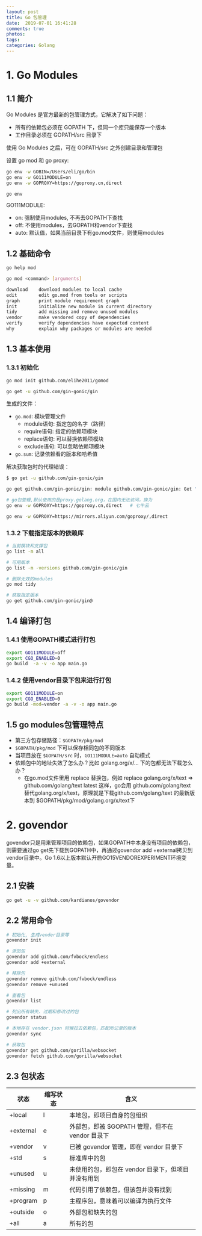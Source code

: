 ```yaml
---
layout: post
title: Go 包管理
date:  2019-07-01 16:41:28
comments: true
photos: 
tags: 
categories: Golang
---
```


# 1. Go Modules

## 1.1 简介

Go Modules 是官方最新的包管理方式，它解决了如下问题：
- 所有的依赖包必须在 GOPATH 下，但同一个库只能保存一个版本
- 工作目录必须在 GOPATH/src 目录下

使用 Go Modules 之后，可在 GOPATH/src 之外创建目录和管理包

设置 go mod 和 go proxy:

```bash
go env -w GOBIN=/Users/eli/go/bin
go env -w GO111MODULE=on
go env -w GOPROXY=https://goproxy.cn,direct

go env
```

GO111MODULE:

- on: 强制使用modules, 不再去GOPATH下查找
- off: 不使用modules，去GOPATH和vendor下查找
- auto: 默认值，如果当前目录下有go.mod文件，则使用modules

<!-- more -->

## 1.2 基础命令

```sh
go help mod

go mod <command> [arguments]

download    download modules to local cache
edit        edit go.mod from tools or scripts
graph       print module requirement graph
init        initialize new module in current directory
tidy        add missing and remove unused modules
vendor      make vendored copy of dependencies
verify      verify dependencies have expected content
why         explain why packages or modules are needed
```

## 1.3 基本使用

### 1.3.1 初始化

```sh
go mod init github.com/elihe2011/gomod

go get -u github.com/gin-gonic/gin
```

生成的文件：

- `go.mod`: 模块管理文件
  - module语句: 指定包的名字（路径）
  - require语句: 指定的依赖项模块
  - replace语句: 可以替换依赖项模块
  - exclude语句: 可以忽略依赖项模块
- `go.sum`: 记录依赖看的版本和哈希值

解决获取包时的代理错误：

```sh
$ go get -u github.com/gin-gonic/gin

go get github.com/gin-gonic/gin: module github.com/gin-gonic/gin: Get "https://proxy.golang.org/github.com/gin-gonic/gin/@v/list": dial tcp 34.64.4.113:443: i/o timeout

# go包管理,默认使用的是proxy.golang.org，在国内无法访问，换为
go env -w GOPROXY=https://goproxy.cn,direct   # 七牛云

go env -w GOPROXY=https://mirrors.aliyun.com/goproxy/,direct 
```

### 1.3.2 下载指定版本的依赖库

```sh
# 当前模块和支撑包
go list -m all

# 可用版本
go list -m -versions github.com/gin-gonic/gin

# 删除无效的modules
go mod tidy

# 获取指定版本
go get github.com/gin-gonic/gin@
```

## 1.4 编译打包

### 1.4.1 使用GOPATH模式进行打包

```sh
export GO111MODULE=off
export CGO_ENABLED=0
go build  -a -v -o app main.go
```

### 1.4.2 使用vendor目录下包来进行打包

```sh
export GO111MODULE=on
export CGO_ENABLED=0
go build -mod=vendor -a -v -o app main.go
```

## 1.5 go modules包管理特点

- 第三方包存储路径：`$GOPATH/pkg/mod`
- `$GOPATH/pkg/mod` 下可以保存相同包的不同版本
- 当项目放在 `$GOPATH/src` 时，`GO111MODULE=auto` 自动模式
- 依赖包中的地址失效了怎么办？比如 golang.org/x/… 下的包都无法下载怎么办？
  - 在go.mod文件里用 replace 替换包，例如
replace golang.org/x/text => github.com/golang/text latest
这样，go会用 github.com/golang/text 替代golang.org/x/text，原理就是下载github.com/golang/text 的最新版本到 $GOPATH/pkg/mod/golang.org/x/text下


# 2. govendor

govendor只是用来管理项目的依赖包，如果GOPATH中本身没有项目的依赖包，则需要通过go get先下载到GOPATH中，再通过govendor add +external拷贝到vendor目录中。Go 1.6以上版本默认开启GO15VENDOREXPERIMENT环境变量。

## 2.1 安装

```bash
go get -u -v github.com/kardianos/govendor
```

## 2.2 常用命令

```bash
# 初始化, 生成vender目录等
govendor init

# 添加包
govendor add github.com/fvbock/endless
govendor add +external

# 移除包
govendor remove github.com/fvbock/endless
govendor remove +unused

# 查看包
govendor list

# 列出所有缺失、过期和修改过的包
govendor status

# 本地存在 vendor.json 时候拉去依赖包，匹配所记录的版本
govendor sync

# 获取包
govendor get github.com/gorilla/websocket
govendor fetch github.com/gorilla/websocket
```

## 2.3 包状态


| 状态      | 缩写状态 | 含义                                               |
| --------- | -------- | -------------------------------------------------- |
| +local    | l        | 本地包，即项目自身的包组织              |
| +external | e        | 外部包，即被 $GOPATH 管理，但不在 vendor 目录下   |
| +vendor   | v        | 已被 govendor 管理，即在 vendor 目录下     |
| +std      | s        | 标准库中的包               |
| +unused   | u        | 未使用的包，即包在 vendor 目录下，但项目并没有用到 |
| +missing  | m        | 代码引用了依赖包，但该包并没有找到    |
| +program  | p        | 主程序包，意味着可以编译为执行文件  |
| +outside  | o        | 外部包和缺失的包                     |
| +all      | a        | 所有的包                           |

